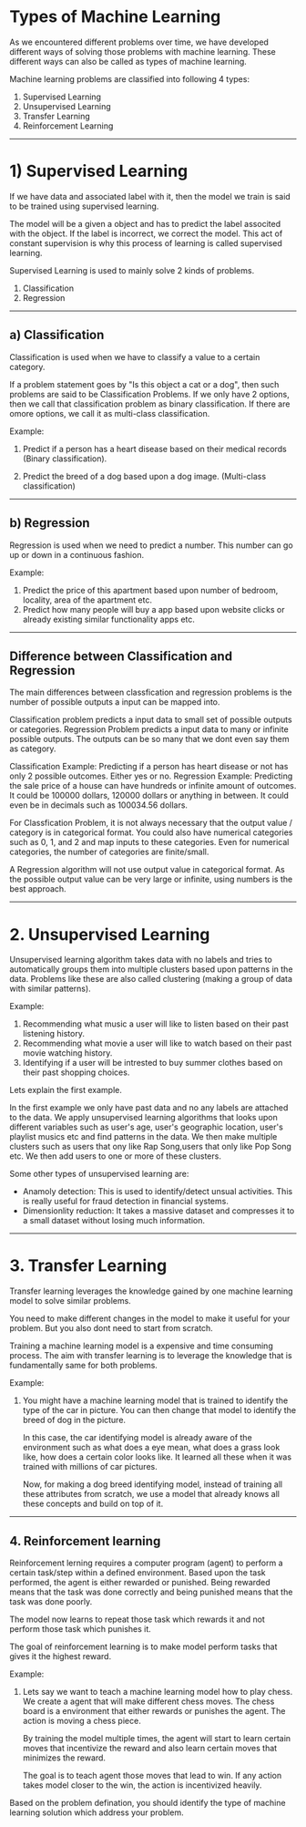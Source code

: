 

# Types of Machine Learning

As we encountered different problems over time, we have developed different ways of solving those problems with machine learning. These different ways can also be called as types of machine learning.

Machine learning problems are classified into following 4 types:

1. Supervised Learning
2. Unsupervised Learning
3. Transfer Learning
4. Reinforcement Learning

---
# 1) Supervised Learning

If we have data and associated label with it, then the model we train is said to be trained using supervised learning.

The model will be a given a object and has to predict the label associted with the object. If the label is incorrect, we correct the model. This act of constant supervision is why this process of learning is called supervised learning.

Supervised Learning is used to mainly solve 2 kinds of problems.

1. Classification
2. Regression

---
## a) Classification

Classification is used when we have to classify a value to a certain category. 

If a problem statement goes by "Is this object a cat or a dog", then such problems are said to be Classification Problems. If we only have 2 options, then we call that classification problem as binary classification. If there are omore options, we call it as multi-class classification.

Example:

1. Predict if a person has a heart disease based on their medical records (Binary classification).

2. Predict the breed of a dog based upon a dog image. (Multi-class classification)

---
## b) Regression

Regression is used when we need to predict a number. This number can go up or down in a continuous fashion.

Example:

1. Predict the price of this apartment based upon number of bedroom, locality, area of the apartment etc.
2. Predict how many people will buy a app based upon website clicks or already existing similar functionality apps etc.

---
## Difference between Classification and Regression

The main differences between classfication and regression problems is the number of possible outputs a input can be mapped into.

Classification problem predicts a input data to small set of possible outputs or categories. Regression Problem predicts a input data to many or infinite possible outputs. The outputs can be so many that we dont even say them as category. 

Classification Example: Predicting if a person has heart disease or not has only 2 possible outcomes. Either yes or no. 
Regression Example: Predicting the sale price of a house can have hundreds or infinite amount of outcomes. It could be 100000 dollars, 120000 dollars or anything in between. It could even be in decimals such as 100034.56 dollars.

For Classfication Problem, it is not always necessary that the output value / category is in categorical format. You could also have numerical categories such as 0, 1, and 2 and map inputs to these categories. Even for numerical categories, the number of categories are finite/small. 

A Regression algorithm will not use output value in categorical format. As the possible output value can be very large or infinite, using numbers is the best approach.

---

# 2. Unsupervised Learning

Unsupervised learning algorithm takes data with no labels and tries to automatically groups them into multiple clusters based upon patterns in the data. Problems like these are also called clustering (making a group of data with similar patterns).

Example:

1. Recommending what music a user will like to listen based on their past listening history. 
2. Recommending what movie a user will like to watch based on their past movie watching history.
3. Identifying if a user will be intrested to buy summer clothes based on their past shopping choices.

Lets explain the first example.

In the first example we only have past data and no any labels are attached to the data. We apply unsupervised learning algorithms that looks upon different variables such as user's age, user's geographic location, user's playlist musics etc and find patterns in the data. We then make multiple clusters such as users that ony like Rap Song,users that only like Pop Song etc. We then add users to one or more of these clusters.

Some other types of unsupervised learning are:

- Anamoly detection: This is used to identify/detect unsual activities. This is really useful for fraud detection in financial systems.
- Dimensionlity reduction: It takes a massive dataset and compresses it to a small dataset without losing much information. 

---
# 3. Transfer Learning

Transfer learning leverages the knowledge gained by one machine learning model to solve similar problems.

You need to make different changes in the model to make it useful for your problem. But you also dont need to start from scratch.

Training a machine learning model is a expensive and time consuming process. The aim with transfer learning is to leverage the knowledge that is fundamentally same for both problems.

Example:

1. You might have a machine learning model that is trained to identify the type of the car in picture. You can then change that model to identify the breed of dog in the picture.

   In this case, the car identifying model is already aware of the environment such as what does a eye mean, what does a grass look like, how does a certain color looks like. It learned all these when it was trained with millions of car pictures.

   Now, for making a dog breed identifying model, instead of training all these attributes from scratch, we use a model that already knows all these concepts and build on top of it.

---
## 4. Reinforcement learning

Reinforcement lerning requires a computer program (agent) to perform a certain task/step within a defined environment. Based upon the task performed, the agent is either rewarded or punished. Being rewarded means that the task was done correctly and being punished means that the task was done poorly.

The model now learns to repeat those task which rewards it and not perform those task which punishes it.

The goal of reinforcement learning is to make model perform tasks that gives it the highest reward.

Example:

1. Lets say we want to teach a machine learning model how to play chess. We create a agent that will make different chess moves. The chess board is a environment that either rewards or punishes the agent. The action is moving a chess piece.

   By training the model multiple times, the agent will start to learn certain moves that incentivize the reward and also learn certain moves that minimizes the reward.

   The goal is to teach agent those moves that lead to win. If any action takes model closer to the win, the action is incentivized heavily.

Based on the problem defination, you should identify the type of machine learning solution which address your problem.
